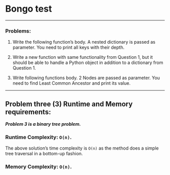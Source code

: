 # Bongo test
___
### Problems:

1. Write the following function’s body. A nested dictionary is passed as parameter. You need to
print all keys with their depth.

2. Write a new function with same functionality from Question 1, but it should be able to handle
a Python object in addition to a dictionary from Question 1.

3. Write following functions body. 2 Nodes are passed as parameter. You need to find Least
Common Ancestor and print its value.
   
---

## Problem three (3) Runtime and Memory requirements:
**_Problem 3 is a binary tree problem._**

### Runtime Complexity: ```O(n)```.
The above solution’s time complexity is ```O(n)``` as the method does a simple tree traversal in a bottom-up fashion. 

### Memory Complexity: ```O(n)```.
